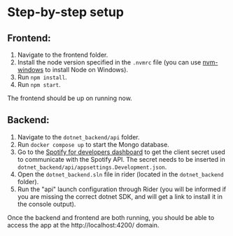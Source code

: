 # Step-by-step setup
## Frontend:
1. Navigate to the frontend folder.
2. Install the node version specified in the `.nvmrc` file (you can use [nvm-windows](https://github.com/coreybutler/nvm-windows) to install Node on Windows).
3. Run `npm install`.
4. Run `npm start`.

The frontend should be up on running now.

## Backend:
1. Navigate to the `dotnet_backend/api` folder.
2. Run `docker compose up` to start the Mongo database.
3. Go to the [Spotify for developers dashboard](https://developer.spotify.com/dashboard/543a4066a8a94ff7ab4705453913eb4e/settings) to get the client secret used to communicate with the Spotify API. The secret needs to be inserted in `dotnet_backend/api/appsettings.Development.json`.
3. Open the `dotnet_backend.sln` file in rider (located in the `dotnet_backend` folder).
4. Run the "api" launch configuration through Rider (you will be informed if you are missing the correct dotnet SDK, and will get a link to install it in the console output).

Once the backend and frontend are both running, you should be able to access the app at the http://localhost:4200/ domain.
